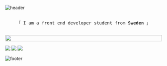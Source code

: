 ![header](https://capsule-render.vercel.app/api?type=waving&color=0:84ffc9,50:aab2ff,100:eca0ff&text=Hey%20There!😊&fontColor=cad1eb&&animation=fadeIn)

<p align="center"> 
  <samp>
    <br>
    「 I am a front end developer student from <b>Sweden</b> 」
    <br>
    <br>
  </samp>
</p>

<img src="https://i.imgur.com/dBaSKWF.gif" height="20" width="100%">

![](https://github-readme-stats.vercel.app/api?username=Shirin-Faile&show_icons=true&hide=contribs,prs&cache_seconds=86400&theme=catppuccin_mocha)
![](https://github-readme-stats.vercel.app/api/top-langs/?username=Shirin-Faile&show_icons=true&hide=contribs,prs&cache_seconds=86400&theme=catppuccin_mocha)
![](http://github-profile-summary-cards.vercel.app/api/cards/profile-details?username=Shirin-Faile&theme=rose_pine)

![footer](https://capsule-render.vercel.app/api?section=footer&type=waving&color=0:84ffc9,50:aab2ff,100:eca0ff)
